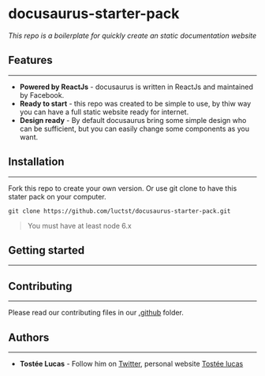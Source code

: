 # docusaurus-starter-pack
*This repo is a boilerplate for quickly create an static documentation website*


## Features
----
- **Powered by ReactJs** - docusaurus is written in ReactJs and maintained by Facebook.
- **Ready to start** - this repo was created to be simple to use, by thiw way you can have a full static website ready for internet.
- **Design ready** - By default docusaurus bring some simple design who can be sufficient, but you can easily change some components as you want.


## Installation
---
Fork this repo to create your own version. Or use git clone to have this stater pack on your computer.

` git clone https://github.com/luctst/docusaurus-starter-pack.git `
> You must have at least node 6.x

## Getting started
---



## Contributing
---
Please read our contributing files in our [.github](https://github.com/luctst/docusaurus-starter-pack/tree/master/.github) folder.


## Authors
---
- **Tostée Lucas** - Follow him on [Twitter](https://twitter.com/ltostee), personal website [Tostée lucas](https://www.lucas-tostee.com)
